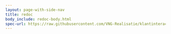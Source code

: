 ```yaml
---
layout: page-with-side-nav
title: redoc
body_include: redoc-body.html
spec-url: https://raw.githubusercontent.com/VNG-Realisatie/klantinteracties/main/docs/api_familie_x/variant6/openapi.yaml
---
```

<redoc spec-url='{{page.spec-url}}'></redoc>
